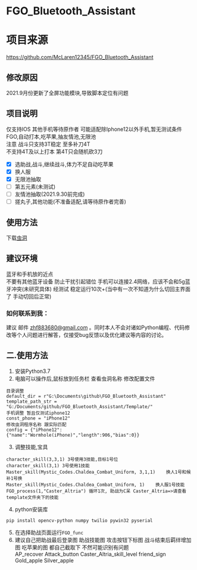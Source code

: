 ﻿# FGO_Bluetooth_Assistant
# 项目来源
https://github.com/McLaren12345/FGO_Bluetooth_Assistant
## 修改原因
2021.9月份更新了全屏功能模块,导致脚本定位有问题
## 项目说明
仅支持IOS 其他手机等待原作者 可能适配除Iphone12以外手机,暂无测试条件  
FGO,自动打本,吃苹果,抽友情池,无限池  
注意 战斗只支持3T稳定 至多补刀4T  
不支持4T及以上打本  第4T只会随机砍3刀
- [x] 选助战,战斗,继续战斗,体力不足自动吃苹果
- [x] 换人服
- [x] 无限池抽取
- [ ] 第五元素(未测试)
- [ ] 友情池抽取(2021.9.30前完成)
- [ ] 搓丸子,其他功能(不准备适配,请等待原作者完善)
## 使用方法
下载[虫洞](https://er.run/)
## 建议环境
蓝牙和手机放的近点  
不要有其他蓝牙设备 防止干扰引起错位
手机可以连接2.4网络，应该不会和5g蓝牙冲突(未研究具体)
经测试 稳定运行10次+(当中有一次不知道为什么切回主界面了 手动切回后正常)
### 如何联系到我：
建议 邮件 <zhf883680@gmail.com> 。同时本人不会对诸如Python编程、代码修改等个人问题进行解答，仅接受bug反馈以及优化建议等内容的讨论。

## 二.使用方法
1. 安装Python3.7  
2. 电脑可以操作后,鼠标放到任务栏 查看虫洞名称 修改配置文件 
```
目录调整
default_dir = r"G:\Documents\github\FGO_Bluetooth_Assistant"
template_path_str = "G:/Documents/github/FGO_Bluetooth_Assistant/Template/"
手机调整 暂且仅测试iphone12
const_phone = "iPhone12" 
修改虫洞程序名称 跟实际匹配
config = {"iPhone12":{"name":"Wormhole(iPhone)","length":906,"bias":0}}
``` 
3. 调整技能,宝具  
```
character_skill(3,3,1) 3号使用3技能,目标1号位
character_skill(3,1) 3号使用1技能
Master_skill(Mystic_Codes.Chaldea_Combat_Uniform, 3,1,1)    换人1号和候补1号换
Master_skill(Mystic_Codes.Chaldea_Combat_Uniform, 1)    换人服1号技能
FGO_process(1,"Caster_Altria") 循环1次, 助战为C呆 Caster_Altria=>请查看template文件夹下的技能
```
4. python安装库
```
pip install opencv-python numpy twilio pywin32 pyserial
```
5. 在选择助战页面运行`FGO_func`
6. 建议自己把助战最后登录图 助战技能图 攻击按钮下标图 战斗结束后羁绊增加图 吃苹果的图 都自己截取下 不然可能识别有问题  
AP_recover  Attack_button  Caster_Altria_skill_level  friend_sign Gold_apple  Silver_apple

